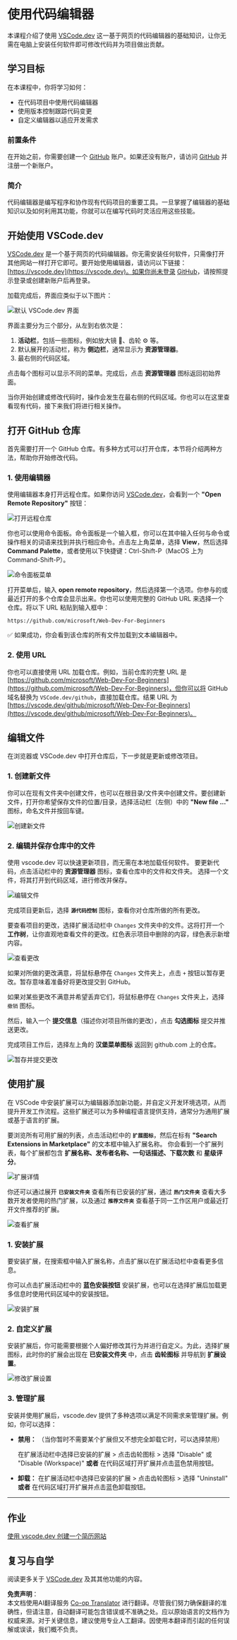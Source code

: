 <!--
CO_OP_TRANSLATOR_METADATA:
{
  "original_hash": "7aa6e4f270d38d9cb17f2b5bd86b863d",
  "translation_date": "2025-08-23T23:31:42+00:00",
  "source_file": "8-code-editor/1-using-a-code-editor/README.md",
  "language_code": "zh"
}
-->
# 使用代码编辑器

本课程介绍了使用 [VSCode.dev](https://vscode.dev) 这一基于网页的代码编辑器的基础知识，让你无需在电脑上安装任何软件即可修改代码并为项目做出贡献。

<!----
TODO: 添加一张可选图片
![使用代码编辑器](../../../../sketchnotes/webdev101-vscode-dev.png)
> 由 [作者姓名](https://example.com) 绘制的速记图
---->

<!---
## 课前测验
[课前测验](https://ashy-river-0debb7803.1.azurestaticapps.net/quiz/3)
---->

## 学习目标

在本课程中，你将学习如何：

- 在代码项目中使用代码编辑器
- 使用版本控制跟踪代码变更
- 自定义编辑器以适应开发需求

### 前置条件

在开始之前，你需要创建一个 [GitHub](https://github.com) 账户。如果还没有账户，请访问 [GitHub](https://github.com/) 并注册一个新账户。

### 简介

代码编辑器是编写程序和协作现有代码项目的重要工具。一旦掌握了编辑器的基础知识以及如何利用其功能，你就可以在编写代码时灵活应用这些技能。

## 开始使用 VSCode.dev

[VSCode.dev](https://vscode.dev) 是一个基于网页的代码编辑器。你无需安装任何软件，只需像打开其他网站一样打开它即可。要开始使用编辑器，请访问以下链接：[https://vscode.dev](https://vscode.dev)。如果你尚未登录 [GitHub](https://github.com/)，请按照提示登录或创建新账户后再登录。

加载完成后，界面应类似于以下图片：

![默认 VSCode.dev 界面](../../../../8-code-editor/images/default-vscode-dev.png)

界面主要分为三个部分，从左到右依次是：

1. **活动栏**，包括一些图标，例如放大镜 🔎、齿轮 ⚙️ 等。
2. 默认展开的活动栏，称为 **侧边栏**，通常显示为 **资源管理器**。
3. 最右侧的代码区域。

点击每个图标可以显示不同的菜单。完成后，点击 **资源管理器** 图标返回初始界面。

当你开始创建或修改代码时，操作会发生在最右侧的代码区域。你也可以在这里查看现有代码，接下来我们将进行相关操作。

## 打开 GitHub 仓库

首先需要打开一个 GitHub 仓库。有多种方式可以打开仓库，本节将介绍两种方法，帮助你开始修改代码。

### 1. 使用编辑器

使用编辑器本身打开远程仓库。如果你访问 [VSCode.dev](https://vscode.dev)，会看到一个 **"Open Remote Repository"** 按钮：

![打开远程仓库](../../../../8-code-editor/images/open-remote-repository.png)

你也可以使用命令面板。命令面板是一个输入框，你可以在其中输入任何与命令或操作相关的词语来找到并执行相应命令。点击左上角菜单，选择 **View**，然后选择 **Command Palette**，或者使用以下快捷键：Ctrl-Shift-P（MacOS 上为 Command-Shift-P）。

![命令面板菜单](../../../../8-code-editor/images/palette-menu.png)

打开菜单后，输入 **open remote repository**，然后选择第一个选项。你参与的或最近打开的多个仓库会显示出来。你也可以使用完整的 GitHub URL 来选择一个仓库。将以下 URL 粘贴到输入框中：

```
https://github.com/microsoft/Web-Dev-For-Beginners
```

✅ 如果成功，你会看到该仓库的所有文件加载到文本编辑器中。

### 2. 使用 URL

你也可以直接使用 URL 加载仓库。例如，当前仓库的完整 URL 是 [https://github.com/microsoft/Web-Dev-For-Beginners](https://github.com/microsoft/Web-Dev-For-Beginners)，但你可以将 GitHub 域名替换为 `VSCode.dev/github`，直接加载仓库。结果 URL 为 [https://vscode.dev/github/microsoft/Web-Dev-For-Beginners](https://vscode.dev/github/microsoft/Web-Dev-For-Beginners)。

## 编辑文件

在浏览器或 VSCode.dev 中打开仓库后，下一步就是更新或修改项目。

### 1. 创建新文件

你可以在现有文件夹中创建文件，也可以在根目录/文件夹中创建文件。要创建新文件，打开你希望保存文件的位置/目录，选择活动栏（左侧）中的 **"New file ..."** 图标，命名文件并按回车键。

![创建新文件](../../../../8-code-editor/images/create-new-file.png)

### 2. 编辑并保存仓库中的文件

使用 vscode.dev 可以快速更新项目，而无需在本地加载任何软件。
要更新代码，点击活动栏中的 **资源管理器** 图标，查看仓库中的文件和文件夹。
选择一个文件，将其打开到代码区域，进行修改并保存。

![编辑文件](../../../../8-code-editor/images/edit-a-file.png)

完成项目更新后，选择 **`源代码控制`** 图标，查看你对仓库所做的所有更改。

要查看项目的更改，选择扩展活动栏中 `Changes` 文件夹中的文件。这将打开一个 **工作树**，让你直观地查看文件的更改。红色表示项目中删除的内容，绿色表示新增内容。

![查看更改](../../../../8-code-editor/images/working-tree.png)

如果对所做的更改满意，将鼠标悬停在 `Changes` 文件夹上，点击 `+` 按钮以暂存更改。暂存意味着准备好将更改提交到 GitHub。

如果对某些更改不满意并希望丢弃它们，将鼠标悬停在 `Changes` 文件夹上，选择 `撤销` 图标。

然后，输入一个 **提交信息**（描述你对项目所做的更改），点击 **勾选图标** 提交并推送更改。

完成项目工作后，选择左上角的 **汉堡菜单图标** 返回到 github.com 上的仓库。

![暂存并提交更改](../../../../8-code-editor/images/edit-vscode.dev.gif)

## 使用扩展

在 VSCode 中安装扩展可以为编辑器添加新功能，并自定义开发环境选项，从而提升开发工作流程。这些扩展还可以为多种编程语言提供支持，通常分为通用扩展或基于语言的扩展。

要浏览所有可用扩展的列表，点击活动栏中的 **`扩展图标`**，然后在标有 **"Search Extensions in Marketplace"** 的文本框中输入扩展名称。
你会看到一个扩展列表，每个扩展都包含 **扩展名称、发布者名称、一句话描述、下载次数** 和 **星级评分**。

![扩展详情](../../../../8-code-editor/images/extension-details.png)

你还可以通过展开 **`已安装文件夹`** 查看所有已安装的扩展，通过 **`热门文件夹`** 查看大多数开发者使用的热门扩展，以及通过 **`推荐文件夹`** 查看基于同一工作区用户或最近打开文件推荐的扩展。

![查看扩展](../../../../8-code-editor/images/extensions.png)

### 1. 安装扩展

要安装扩展，在搜索框中输入扩展名称，点击扩展以在扩展活动栏中查看更多信息。

你可以点击扩展活动栏中的 **蓝色安装按钮** 安装扩展，也可以在选择扩展后加载更多信息时使用代码区域中的安装按钮。

![安装扩展](../../../../8-code-editor/images/install-extension.gif)

### 2. 自定义扩展

安装扩展后，你可能需要根据个人偏好修改其行为并进行自定义。为此，选择扩展图标，此时你的扩展会出现在 **已安装文件夹** 中，点击 **齿轮图标** 并导航到 **扩展设置**。

![修改扩展设置](../../../../8-code-editor/images/extension-settings.png)

### 3. 管理扩展

安装并使用扩展后，vscode.dev 提供了多种选项以满足不同需求来管理扩展。例如，你可以选择：

- **禁用：** （当你暂时不需要某个扩展但又不想完全卸载它时，可以选择禁用）

    在扩展活动栏中选择已安装的扩展 > 点击齿轮图标 > 选择 "Disable" 或 "Disable (Workspace)" **或者** 在代码区域打开扩展并点击蓝色禁用按钮。

- **卸载：** 在扩展活动栏中选择已安装的扩展 > 点击齿轮图标 > 选择 "Uninstall" **或者** 在代码区域打开扩展并点击蓝色卸载按钮。

---

## 作业

[使用 vscode.dev 创建一个简历网站](https://github.com/microsoft/Web-Dev-For-Beginners/blob/main/8-code-editor/1-using-a-code-editor/assignment.md)

<!----
## 课后测验
[课后测验](https://ashy-river-0debb7803.1.azurestaticapps.net/quiz/4)
---->

## 复习与自学

阅读更多关于 [VSCode.dev](https://code.visualstudio.com/docs/editor/vscode-web?WT.mc_id=academic-0000-alfredodeza) 及其其他功能的内容。

**免责声明**：  
本文档使用AI翻译服务 [Co-op Translator](https://github.com/Azure/co-op-translator) 进行翻译。尽管我们努力确保翻译的准确性，但请注意，自动翻译可能包含错误或不准确之处。应以原始语言的文档作为权威来源。对于关键信息，建议使用专业人工翻译。因使用本翻译而引起的任何误解或误读，我们概不负责。